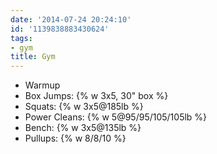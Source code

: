 ```yaml
---
date: '2014-07-24 20:24:10'
id: '1139838883430624'
tags:
- gym
title: Gym
---
```


- Warmup
- Box Jumps: {% w 3x5, 30" box %}
- Squats: {% w 3x5@185lb %}
- Power Cleans: {% w 5@95/95/105/105lb %}
- Bench: {% w 3x5@135lb %}
- Pullups: {% w 8/8/10 %}
